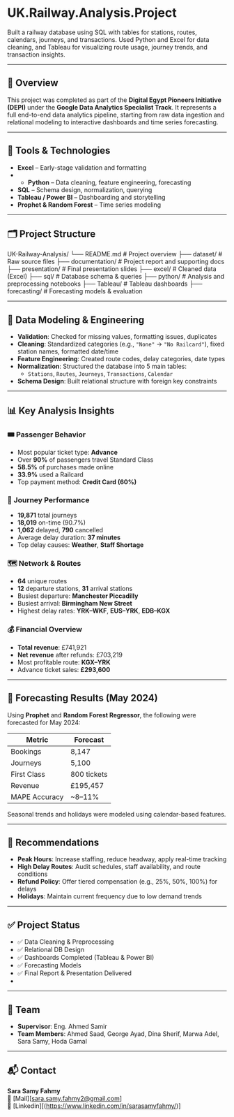 # UK.Railway.Analysis.Project
Built a railway database using SQL with tables for stations, routes, calendars, journeys, and transactions. Used Python and Excel for data cleaning, and Tableau for visualizing route usage, journey trends, and transaction insights.

---

## 🚄 Overview

This project was completed as part of the **Digital Egypt Pioneers Initiative (DEPI)** under the **Google Data Analytics Specialist Track**. It represents a full end-to-end data analytics pipeline, starting from raw data ingestion and relational modeling to interactive dashboards and time series forecasting.

---

## 🔧 Tools & Technologies

- **Excel** – Early-stage validation and formatting
- - **Python** – Data cleaning, feature engineering, forecasting  
- **SQL** – Schema design, normalization, querying  
- **Tableau / Power BI** – Dashboarding and storytelling  
- **Prophet & Random Forest** – Time series modeling

---

## 🗂️ Project Structure

UK-Railway-Analysis/
└── README.md # Project overview
├── dataset/ # Raw source files
├── documentation/ # Project report and supporting docs
├── presentation/ # Final presentation slides
├── excel/ # Cleaned data (Excel)
├── sql/ # Database schema & queries
├── python/ # Analysis and preprocessing notebooks
├── Tableau/ # Tableau dashboards
├── forecasting/ # Forecasting models & evaluation

---

## 🧱 Data Modeling & Engineering

- **Validation**: Checked for missing values, formatting issues, duplicates  
- **Cleaning**: Standardized categories (e.g., `"None"` → `"No Railcard"`), fixed station names, formatted date/time  
- **Feature Engineering**: Created route codes, delay categories, date types  
- **Normalization**: Structured the database into 5 main tables:
  - `Stations`, `Routes`, `Journeys`, `Transactions`, `Calendar`
- **Schema Design**: Built relational structure with foreign key constraints

---

## 📊 Key Analysis Insights

### 🎟️ Passenger Behavior
- Most popular ticket type: **Advance**  
- Over **90%** of passengers travel Standard Class  
- **58.5%** of purchases made online  
- **33.9%** used a Railcard  
- Top payment method: **Credit Card (60%)**

### 🚉 Journey Performance
- **19,871** total journeys  
- **18,019** on-time (90.7%)  
- **1,062** delayed, **790** cancelled  
- Average delay duration: **37 minutes**  
- Top delay causes: **Weather**, **Staff Shortage**

### 🗺️ Network & Routes
- **64** unique routes  
- **12** departure stations, **31** arrival stations  
- Busiest departure: **Manchester Piccadilly**  
- Busiest arrival: **Birmingham New Street**  
- Highest delay rates: **YRK–WKF**, **EUS–YRK**, **EDB–KGX**

### 💰 Financial Overview
- **Total revenue**: £741,921  
- **Net revenue** after refunds: £703,219  
- Most profitable route: **KGX–YRK**  
- Advance ticket sales: **£293,600**

---

## 🔮 Forecasting Results (May 2024)

Using **Prophet** and **Random Forest Regressor**, the following were forecasted for May 2024:

| Metric        | Forecast      |
|---------------|---------------|
| Bookings      | 8,147         |
| Journeys      | 5,100         |
| First Class   | 800 tickets   |
| Revenue       | £195,457      |
| MAPE Accuracy | ~8–11%        |

Seasonal trends and holidays were modeled using calendar-based features.

---

## 🧠 Recommendations

- **Peak Hours**: Increase staffing, reduce headway, apply real-time tracking  
- **High Delay Routes**: Audit schedules, staff availability, and route conditions  
- **Refund Policy**: Offer tiered compensation (e.g., 25%, 50%, 100%) for delays  
- **Holidays**: Maintain current frequency due to low demand trends

---

## ✅ Project Status

- ✅ Data Cleaning & Preprocessing  
- ✅ Relational DB Design  
- ✅ Dashboards Completed (Tableau & Power BI)  
- ✅ Forecasting Models  
- ✅ Final Report & Presentation Delivered
- 
---

## 👥 Team

- **Supervisor**: Eng. Ahmed Samir  
- **Team Members**: Ahmed Saad, George Ayad, Dina Sherif, Marwa Adel, Sara Samy, Hoda Gamal

---

## 📬 Contact

**Sara Samy Fahmy**  
📧 [Mail][sara.samy.fahmy2@gmail.com]   
🔗 [Linkedin][(https://www.linkedin.com/in/sarasamyfahmy/)]
